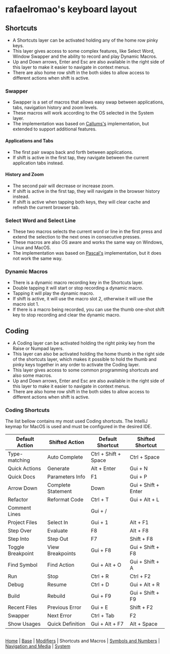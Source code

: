 # rafaelromao's keyboard layout

## Shortcuts

- A Shortcuts layer can be activated holding any of the home row pinky keys.
- This layer gives access to some complex features, like Select Word, Window Swapper and the ability to record and play Dynamic Macros.
- Up and Down arrows, Enter and Esc are also available in the right side of this layer to make it easier to navigate in context menus.
- There are also home row shift in the both sides to allow access to different actions when shift is active.

### Swapper
- Swapper is a set of macros that allows easy swap between applications, tabs, navigation history and zoom levels.
- These macros will work according to the OS selected in the System layer.
- The implementation was based on [Callums's](https://github.com/callum-oakley/qmk_firmware/tree/master/users/callum) implementation, but extended to support additional features.

#### Applications and Tabs
- The first pair swaps back and forth between applications.
- If shift is active in the first tap, they navigate between the current application tabs instead.

#### History and Zoom
- The second pair will decrease or increase zoom.
- If shift is active in the first tap, they will navigate in the browser history instead.
- If shift is active when tapping both keys, they will clear cache and refresh the current browser tab.

### Select Word and Select Line
- These two macros selects the current word or line in the first press and extend the selection to the next ones in consecutive presses.
- These macros are also OS aware and works the same way on Windows, Linux and MacOS.
- The implementation was based on [Pascal's](https://github.com/getreuer/qmk-keymap) implementation, but it does not work the same way.

### Dynamic Macros
- There is a dynamic macro recording key in the Shortcuts layer.
- Double tapping it will start or stop recording a dynamic macro.
- Tapping it will play the dynamic macro.
- If shift is active, it will use the macro slot 2, otherwise it will use the macro slot 1.
- If there is a macro being recorded, you can use the thumb one-shot shift key to stop recording and clear the dynamic macro.

## Coding

- A Coding layer can be activated holding the right pinky key from the Raise or Numpad layers.
- This layer can also be activated holding the home thumb in the right side of the shortcuts layer, which makes it possible to hold the thumb and pinky keys together in any order to activate the Coding layer.
- This layer gives access to some common programming shortcuts and also some macros.
- Up and Down arrows, Enter and Esc are also available in the right side of this layer to make it easier to navigate in context menus.
- There are also home row shift in the both sides to allow access to different actions when shift is active.

### Coding Shortcuts

The list bellow contains my most used Coding shortcuts. The IntelliJ keymap for MacOS is used and must be configured in the desired IDE.

| Default Action | Shifted Action | Default Shortcut | Shifted Shortcut
|---|---|---|---|
| Type-matching      | Auto Complete      | Ctrl + Shift + Space | Ctrl + Space
| Quick Actions      | Generate           | Alt + Enter          | Gui + N
| Quick Docs         | Parameters Info    | F1                   | Gui + P
| Arrow Down         | Complete Statement | Down                 | Gui + Shift + Enter
| Refactor           | Reformat Code      | Ctrl + T             | Gui + Alt + L
| Comment Lines      |                    | Gui + /              |
| Project Files      | Select In          | Gui + 1              | Alt + F1
| Step Over          | Evaluate           | F8                   | Alt + F8
| Step Into          | Step Out           | F7                   | Shift + F8
| Toggle Breakpoint  | View Breakpoints   | Gui + F8             | Gui + Shift + F8
| Find Symbol        | Find Action        | Gui + Alt + O        | Gui + Shift + A
| Run                | Stop               | Ctrl + R             | Ctrl + F2
| Debug              | Resume             | Ctrl + D             | Gui + Alt + R
| Build              | Rebuild            | Gui + F9             | Gui + Shift + F9
| Recent Files       | Previous Error     | Gui + E              | Shift + F2
| Swapper            | Next Error         | Ctrl + Tab           | F2
| Show Usages        | Quick Definition   | Gui + Alt + F7       | Alt + Space

##
[Home](../readme.md) | 
[Base](base.md) |
[Modifiers](modifiers.md) |
Shortcuts and Macros |
[Symbols and Numbers](symbols.md) |
[Navigation and Media](navigation.md) |
[System](system.md)
